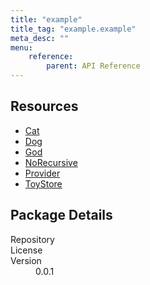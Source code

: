 ```yaml
---
title: "example"
title_tag: "example.example"
meta_desc: ""
menu:
    reference:
        parent: API Reference
---
```


<!-- WARNING: this file was generated by test. -->
<!-- Do not edit by hand unless you're certain you know what you are doing! -->



<h2 id="resources">Resources</h2>
<ul class="api">
    <li><a href="cat" title="Cat"><span class="symbol resource"></span>Cat</a></li>
    <li><a href="dog" title="Dog"><span class="symbol resource"></span>Dog</a></li>
    <li><a href="god" title="God"><span class="symbol resource"></span>God</a></li>
    <li><a href="norecursive" title="NoRecursive"><span class="symbol resource"></span>NoRecursive</a></li>
    <li><a href="provider" title="Provider"><span class="symbol resource"></span>Provider</a></li>
    <li><a href="toystore" title="ToyStore"><span class="symbol resource"></span>ToyStore</a></li>
</ul>

<h2 id="package-details">Package Details</h2>
<dl class="package-details">
	<dt>Repository</dt>
	<dd><a href=""></a></dd>
	<dt>License</dt>
	<dd></dd>
	<dt>Version</dt>
	<dd>0.0.1</dd>
</dl>

